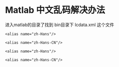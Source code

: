 # Matlab 中文乱码解决办法

进入matlab的目录了找到 bin目录下 lcdata.xml 这个文件


<locale name="zh_CN" encoding="GB2312" xpg_name="zh_CN.GB2312">
	<alias name="zh-CN"/>

	<alias name="zh-Hans"/>

	<alias name="zh-Hans-CN"/>

</locale>

<locale name="en_US_POSIX" encoding="GB2312" xpg_name="zh_CN.GB2312">
	<alias name="zh-CN"/>

	<alias name="zh-Hans"/>

	<alias name="zh-Hans-CN"/>

</locale>
